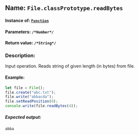 ## Name: `File.classPrototype.readBytes`

#### Instance of: [`Function`](Function.md)

#### Parameters: `/*Number*/`

#### Return value: `/*String*/`

### Description:

Input operation. 
Reads string of given length (in bytes)
from file.

#### Example:

```js
let file = File();
file.create("abc.txt");
file.write("abbacda");
file.setReadPosition(0);
console.write(file.readBytes(4));
```

##### Expected output:

```
abba
```

